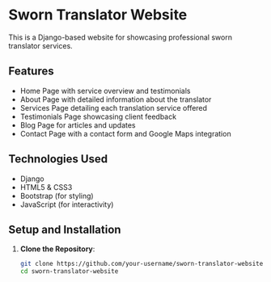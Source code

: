 # Sworn Translator Website

This is a Django-based website for showcasing professional sworn translator services.

## Features

- Home Page with service overview and testimonials
- About Page with detailed information about the translator
- Services Page detailing each translation service offered
- Testimonials Page showcasing client feedback
- Blog Page for articles and updates
- Contact Page with a contact form and Google Maps integration

## Technologies Used

- Django
- HTML5 & CSS3
- Bootstrap (for styling)
- JavaScript (for interactivity)

## Setup and Installation

1. **Clone the Repository**:
   ```bash
   git clone https://github.com/your-username/sworn-translator-website.git
   cd sworn-translator-website
